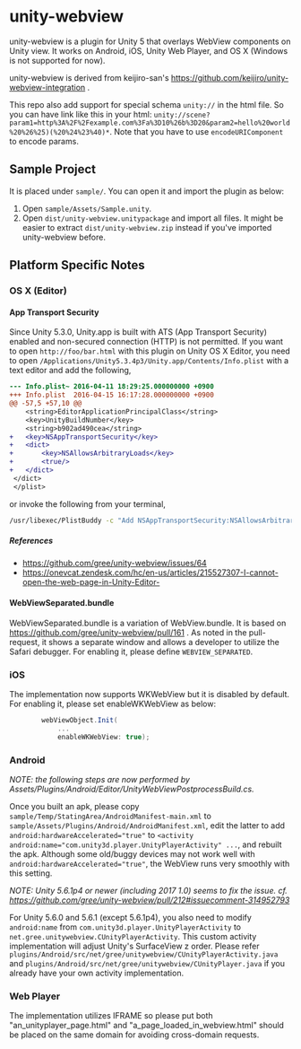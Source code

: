 # unity-webview

unity-webview is a plugin for Unity 5 that overlays WebView components
on Unity view. It works on Android, iOS, Unity Web Player, and OS X
(Windows is not supported for now).

unity-webview is derived from keijiro-san's
https://github.com/keijiro/unity-webview-integration .

This repo also add support for special schema `unity://` in the html file. So you can have link like this in your html: `unity://scene?param1=http%3A%2F%2Fexample.com%3Fa%3D10%26b%3D20&param2=hello%20world%20%26%25)(%20%24%23%40)*`. Note that you have to use `encodeURIComponent` to encode params.

## Sample Project

It is placed under `sample/`. You can open it and import the plugin as
below:

1. Open `sample/Assets/Sample.unity`.
2. Open `dist/unity-webview.unitypackage` and import all files. It
   might be easier to extract `dist/unity-webview.zip` instead if
   you've imported unity-webview before.

## Platform Specific Notes

### OS X (Editor)

#### App Transport Security

Since Unity 5.3.0, Unity.app is built with ATS (App Transport
Security) enabled and non-secured connection (HTTP) is not
permitted. If you want to open `http://foo/bar.html` with this plugin
on Unity OS X Editor, you need to open
`/Applications/Unity5.3.4p3/Unity.app/Contents/Info.plist` with a text
editor and add the following,

```diff
--- Info.plist~	2016-04-11 18:29:25.000000000 +0900
+++ Info.plist	2016-04-15 16:17:28.000000000 +0900
@@ -57,5 +57,10 @@
 	<string>EditorApplicationPrincipalClass</string>
 	<key>UnityBuildNumber</key>
 	<string>b902ad490cea</string>
+	<key>NSAppTransportSecurity</key>
+	<dict>
+		<key>NSAllowsArbitraryLoads</key>
+		<true/>
+	</dict>
 </dict>
 </plist>
```

or invoke the following from your terminal,

```bash
/usr/libexec/PlistBuddy -c "Add NSAppTransportSecurity:NSAllowsArbitraryLoads bool true" /Applications/Unity/Unity.app/Contents/Info.plist
```

##### References

* https://github.com/gree/unity-webview/issues/64
* https://onevcat.zendesk.com/hc/en-us/articles/215527307-I-cannot-open-the-web-page-in-Unity-Editor-

#### WebViewSeparated.bundle

WebViewSeparated.bundle is a variation of WebView.bundle. It is based
on https://github.com/gree/unity-webview/pull/161 . As noted in the
pull-request, it shows a separate window and allows a developer to
utilize the Safari debugger. For enabling it, please define
`WEBVIEW_SEPARATED`.

### iOS

The implementation now supports WKWebView but it is disabled by
default. For enabling it, please set enableWKWebView as below:

```csharp
		webViewObject.Init(
            ...
            enableWKWebView: true);
```


### Android

*NOTE: the following steps are now performed by Assets/Plugins/Android/Editor/UnityWebViewPostprocessBuild.cs.*

Once you built an apk, please copy
`sample/Temp/StatingArea/AndroidManifest-main.xml` to
`sample/Assets/Plugins/Android/AndroidManifest.xml`, edit the latter to add
`android:hardwareAccelerated="true"` to `<activity
android:name="com.unity3d.player.UnityPlayerActivity" ...`, and
rebuilt the apk. Although some old/buggy devices may not work well
with `android:hardwareAccelerated="true"`, the WebView runs very
smoothly with this setting.

*NOTE: Unity 5.6.1p4 or newer (including 2017 1.0) seems to fix the issue. cf. https://github.com/gree/unity-webview/pull/212#issuecomment-314952793*

For Unity 5.6.0 and 5.6.1 (except 5.6.1p4), you also need to modify `android:name` from
`com.unity3d.player.UnityPlayerActivity` to
`net.gree.unitywebview.CUnityPlayerActivity`. This custom activity
implementation will adjust Unity's SurfaceView z order. Please refer
`plugins/Android/src/net/gree/unitywebview/CUnityPlayerActivity.java`
and `plugins/Android/src/net/gree/unitywebview/CUnityPlayer.java` if
you already have your own activity implementation.

### Web Player

The implementation utilizes IFRAME so please put both
"an\_unityplayer\_page.html" and "a\_page\_loaded\_in\_webview.html"
should be placed on the same domain for avoiding cross-domain
requests.
